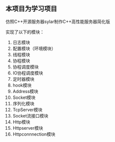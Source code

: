 ## 本项目为学习项目

仿照C++开源服务器sylar制作C++高性能服务器简化版



实现了以下的模块：


1. 日志模块
2. 配置模块（环境模块）
3. 线程模块
4. 协程模块
5. 协程调度模块
6. IO协程调度模块
7. 定时器模块
8. hook模块
9. Address模块
10. Socket模块
11. 序列化模块
12. TcpServer模块
13. Socket流接口模块
14. Http模块
15. Httpserver模块
16. Httpconnnection模块